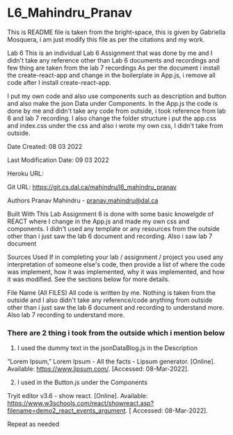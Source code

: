 # L6_Mahindru_Pranav

This is README file is taken from the bright-space, this is given by Gabriella Mosquera, i am just modify this file as per the citations and my work.

Lab 6
This is an individual Lab 6 Assignment that was done by me and I didn't take any reference other than Lab 6 documents and recordings and few thing are taken from the lab 7 recordings
As per the document i install the create-react-app and change in the boilerplate in App.js, i remove all code after I install create-react-app. 

I put my own code and also use components such as description and button and also make the json Data under Components. 
In the App.js the code is done by me and didn't take any code from outside, i took reference from lab 6 and lab 7 recording. 
I also change the folder structure i put the app.css and index.css under the css and also i wrote my own css, I didn't take from outside.

Date Created: 08 03 2022

Last Modification Date: 09 03 2022

Heroku URL: 

Git URL: https://git.cs.dal.ca/mahindru/l6_mahindru_pranav

Authors
Pranav Mahindru - pranav.mahindru@dal.ca

Built With
This Lab Assignment 6 is done with some basic knowelgde of REACT where I change in the App.js and made my own css and components. I didn't used any template or any resources from the outside other than i just saw the lab 6 document and recording. Also i saw lab 7 document

Sources Used
If in completing your lab / assignment / project you used any interpretation of someone else's code, then provide a list of where the code was implement, how it was implemented, why it was implemented, and how it was modified. See the sections below for more details.

File Name (All FILES)
All code is written by me. Nothing is taken from the outside and I also didn't take any reference/code anything from outside other than i just saw the lab 6 document and recording to understand more. Also lab 7 recording to understand more.

### There are 2 thing i took from the outside which i mention below 

1. <!-- i used the dummy text from  --> I used the dummy text in the jsonDataBlog.js in the Description

“Lorem Ipsum,” Lorem Ipsum - All the facts - Lipsum generator. 
[Online]. Available: https://www.lipsum.com/. 
[Accessed: 08-Mar-2022]. 

2. <!-- the given is used to reference for the function in the button.js --> I used in the Button.js under the Components

Tryit editor v3.6 - show react. [Online]. 
Available: https://www.w3schools.com/react/showreact.asp?filename=demo2_react_events_argument. [
Accessed: 08-Mar-2022]. 

Repeat as needed

<!-- citations  -->







